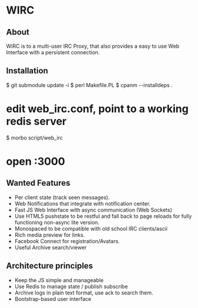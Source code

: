 # WIRC

## About

WiRC is to a multi-user IRC Proxy, that also provides a easy to use Web Interface with a persistent connection.

## Installation

$ git submodule update -i
$ perl Makefile.PL
$ cpanm --installdeps .
# edit web_irc.conf, point to a working redis server
$ morbo script/web_irc
# open :3000

## Wanted Features

* Per client state (track seen messages).
* Web Notifications that integrate with notification center.
* Fast JS Web Interface with async communication (Web Sockets)
* Use HTML5 pushstate to be restful and fall back to page reloads for fully functioning non-async lite version.
* Monospaced to be compatible with old school IRC clients/ascii
* Rich media preview for links.
* Facebook Connect for registration/Avatars.
* Useful Archive search/viewer

## Architecture principles
* Keep the JS simple and manageable
* Use Redis to manage state / publish subscribe
* Archive logs in plain text format, use ack to search them.
* Bootstrap-based user interface